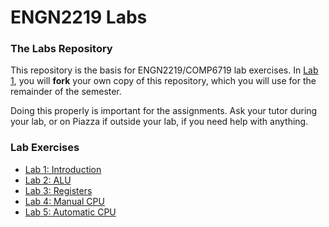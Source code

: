 # ENGN2219 Labs

### The Labs Repository

This repository is the basis for ENGN2219/COMP6719 lab exercises.
In [Lab 1](./lab1), you will **fork** your own copy of this repository, which you will use for the remainder of the semester.

Doing this properly is important for the assignments. Ask your tutor during your lab, or on Piazza if outside your lab, if you need help with anything.


### Lab Exercises

* [Lab 1: Introduction](./lab1)
* [Lab 2: ALU](./lab2)
* [Lab 3: Registers](./lab3)
* [Lab 4: Manual CPU](./lab4)
* [Lab 5: Automatic CPU](./lab5)
